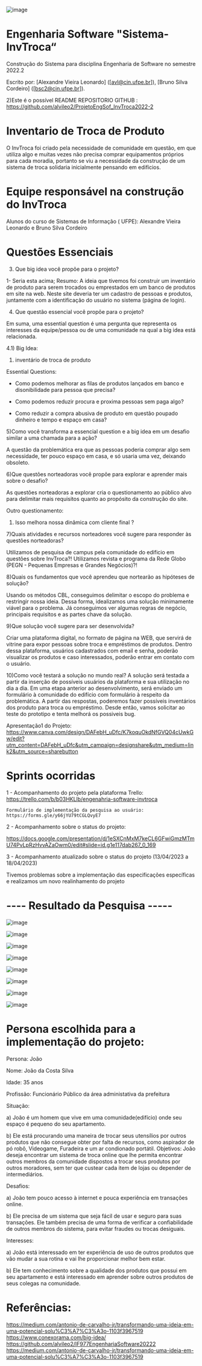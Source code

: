 #
![image](https://user-images.githubusercontent.com/87626156/228038541-31bdd451-abdc-4281-9a8a-5b453abfe452.png)

#  Engenharia Software "Sistema-InvTroca“


Construção do Sistema para disciplina Engenharia de Software no semestre 2022.2

Escrito por: 
[Alexandre Vieira Leonardo] ([avl@cin.ufpe.br]),
[Bruno Silva Cordeiro] ([bsc2@cin.ufpe.br]).

 2)Este é o possível README
REPOSITORIO GITHUB : https://github.com/alvileo2/ProjetoEngSof_InvTroca2022-2

# Inventario de Troca de Produto

O InvTroca foi criado pela necessidade de comunidade em questão, em que utiliza algo e muitas vezes não precisa comprar equipamentos próprios para cada moradia, portanto se viu a necessidade da construção de um sistema de troca solidaria inicialmente pensando em edifícios.

# Equipe responsável na construção do InvTroca

Alunos do curso de Sistemas de Informação ( UFPE): Alexandre Vieira Leonardo e Bruno Silva Cordeiro


# Questões Essenciais

3) ​Que big idea você propõe para o projeto?

1- Seria esta acima;
Resumo: A ideia que tivemos foi construir um inventário de produto para serem trocados ou emprestados em um banco de produtos em site na web. Neste site deveria ter um cadastro de pessoas e produtos, juntamente com a identificação do usuário no sistema (página de login).

4) Que questão essencial você propõe para o projeto?

Em suma, uma essential question é uma pergunta que representa os interesses da equipe/pessoa ou de uma comunidade na qual a big idea está relacionada.

4.1) Big Idea: 

1. inventário de troca de produto 

Essential Questions:

- Como podemos melhorar as filas de produtos lançados em banco e disonibilidade  para pessoa que precisa?

- Como podemos reduzir procura e proxima pessoas sem paga algo?

- Como reduzir a compra abusiva de produto em questão poupado dinheiro e tempo e espaço em casa?


5)Como você transforma a essencial question e a big idea em um desafio similar a uma chamada para a ação?

A questão da problemática era que as pessoas poderia comprar algo sem necessidade, ter pouco espaço em casa, e só usaria uma vez, deixando obsoleto.

6)Que questões norteadoras você propõe para explorar e aprender mais sobre o desafio?

As questões norteadoras a explorar cria o questionamento ao público alvo para delimitar mais requisitos quanto ao propósito da construção do site. 

Outro questionamento:
1. Isso melhora nossa dinâmica com cliente final ?

7)Quais atividades e recursos norteadores você sugere para responder às questões norteadoras?
 
 Utilizamos de pesquisa de campus pela comunidade do edificio em questões sobre InvTroca?!
 Utilizamos revista e programa da Rede Globo (PEGN - Pequenas Empresas e Grandes Negócios)?!

8)Quais os fundamentos que você aprendeu que nortearão as hipóteses de solução?

Usando os métodos CBL, conseguimos delimitar o escopo do problema e restringir nossa ideia. Dessa forma, idealizamos uma solução minimamente viável para o problema. Já conseguimos ver algumas regras de negócio, principais requisitos e as partes chave da solução.

9)Que solução você sugere para ser desenvolvida?

Criar uma plataforma digital, no formato de página na WEB, que servirá de vitrine para expor pessoas sobre troca e empréstimos de produtos. Dentro dessa plataforma, usuários cadastrados com email e senha, poderão visualizar os produtos e caso interessados, poderão entrar em contato com o usuário.

10)Como você testará a solução no mundo real?
A solução será testada a partir da inserção de possíveis usuários da plataforma e sua utilização no dia a dia. Em uma etapa anterior ao desenvolvimento, será enviado um formulário à comunidade do edifício com formulário à respeito da problemática. A partir das respostas, poderemos fazer possíveis inventários dos produto para troca ou empréstimo. Desde então, vamos solicitar ao teste do prototipo e tenta melhorá os possiveis bug.


Apresentação1 do Projeto: https://www.canva.com/design/DAFebH_uDfc/K7koquOkdNfGVQ04cUwkGw/edit?utm_content=DAFebH_uDfc&utm_campaign=designshare&utm_medium=link2&utm_source=sharebutton




# Sprints ocorridas 

1 - Acompanhamento do projeto pela plataforma Trello: https://trello.com/b/b03HKLlb/engenahria-software-invtroca

    Formulário de implementação da pesquisa ao usuário: https://forms.gle/y66jYU79tCGLQvyE7

2 - Acompanhamento sobre o status do projeto:

https://docs.google.com/presentation/d/1eSXCnMxM7keCL6GFwiGmzMTmU74PvLpRzHvvAZaOwm0/edit#slide=id.g1e117dab267_0_169

3 - Acompanhamento atualizado sobre o status do projeto (13/04/2023 a 18/04/2023)

Tivemos problemas sobre a implementação das especificações específicas e realizamos um novo realinhamento do projeto

# ---- Resultado da Pesquisa -----

![image](https://user-images.githubusercontent.com/121324938/231005844-cff8d16f-e02f-4211-bb83-e0a414bacd38.png)

![image](https://user-images.githubusercontent.com/121324938/231005918-957fa1c8-b6ee-400a-b43f-6a58fbf644ac.png)

![image](https://user-images.githubusercontent.com/121324938/231006027-cae05938-9249-45ba-b5cb-bf6596e88514.png)

![image](https://user-images.githubusercontent.com/121324938/231006095-874b4661-65a8-4b8c-ae9d-e54e098457f0.png)

![image](https://user-images.githubusercontent.com/121324938/231006184-1c329ddd-2514-4a84-b480-3e9341aea42f.png)

![image](https://user-images.githubusercontent.com/121324938/231006526-7599f90e-9006-4c37-a2a9-d05beb207996.png)

![image](https://user-images.githubusercontent.com/121324938/231006635-424d0c18-31c4-49aa-91a0-1db640dff068.png)

![image](https://user-images.githubusercontent.com/121324938/231007086-86b0fd34-bc62-4a10-85a2-d07149444f3f.png)


# Persona escolhida para a implementação do projeto:

Persona: João

Nome: João da Costa Silva

Idade: 35 anos

Profissão: Funcionário Público da área administativa da prefeitura

Situação:

a) João é um homem que vive em uma comunidade(edifício) onde seu espaço é pequeno do seu apartamento. 

b) Ele está procurando uma maneira de trocar seus utensílios por outros produtos que não consegue obter por falta de recursos, como aspirador de pó robô, Videogame, Furadeira e um ar condionado portátil.
Objetivos: João deseja encontrar um sistema de troca online que lhe permita encontrar outros membros da comunidade dispostos a trocar seus produtos por outros moradores, sem ter que custear cada item de lojas ou depender de intermediários.

Desafios: 

a) João tem pouco acesso à internet e pouca experiência em transações online.

b) Ele precisa de um sistema que seja fácil de usar e seguro para suas transações. Ele também precisa de uma forma de verificar a confiabilidade de outros membros do sistema, para evitar fraudes ou trocas desiguais.

Interesses: 

a) João está interessado em ter experiência de uso de outros produtos que vão mudar a sua rotina e vai lhe proporcionar melhor bem estar. 

b) Ele tem conhecimento sobre a qualidade dos produtos que possui em seu apartamento e está interessado em aprender sobre outros produtos de seus colegas na comunidade.


# Referências:

https://medium.com/antonio-de-carvalho-jr/transformando-uma-ideia-em-uma-potencial-solu%C3%A7%C3%A3o-1103f3967519
https://www.conexorama.com/big-idea/
https://github.com/alvileo2/IF977EngenhariaSoftware20222
https://medium.com/antonio-de-carvalho-jr/transformando-uma-ideia-em-uma-potencial-solu%C3%A7%C3%A3o-1103f3967519
